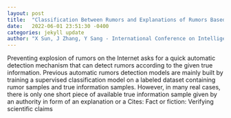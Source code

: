 ```yaml
---
layout: post
title:  "Classification Between Rumors and Explanations of Rumors Based on Common and Difference Subsequences of Sentences"
date:   2022-06-01 23:51:30 -0400
categories: jekyll update
author: "X Sun, J Zhang, Y Sang - International Conference on Intelligent Information , 2022"
---
```

Preventing explosion of rumors on the Internet asks for a quick automatic detection mechanism that can detect rumors according to the given true information. Previous automatic rumors detection models are mainly built by training a supervised classification model on a labeled dataset containing rumor samples and true information samples. However, in many real cases, there is only one short piece of available true information sample given by an authority in form of an explanation or a  Cites: Fact or fiction: Verifying scientific claims